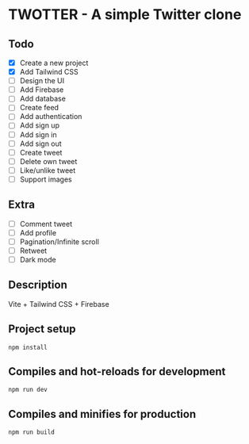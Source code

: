 # TWOTTER - A simple Twitter clone

## Todo
- [x] Create a new project
- [x] Add Tailwind CSS
- [ ] Design the UI
- [ ] Add Firebase
- [ ] Add database
- [ ] Create feed
- [ ] Add authentication
- [ ] Add sign up
- [ ] Add sign in
- [ ] Add sign out
- [ ] Create tweet
- [ ] Delete own tweet
- [ ] Like/unlike tweet
- [ ] Support images

## Extra
- [ ] Comment tweet
- [ ] Add profile
- [ ] Pagination/Infinite scroll
- [ ] Retweet
- [ ] Dark mode

## Description
Vite + Tailwind CSS + Firebase

## Project setup

```
npm install
```

## Compiles and hot-reloads for development

```
npm run dev
```

## Compiles and minifies for production

```
npm run build
```
